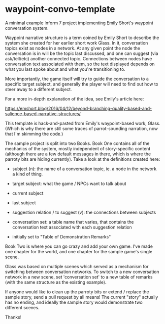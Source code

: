 # waypoint-convo-template
A minimal example Inform 7 project implementing Emily Short's waypoint conversation system.

Waypoint narrative structure is a term coined by Emily Short to describe the system she created for her earlier short work Glass. In it, conversation topics exist as nodes in a network. At any given point the node the conversation is in will be the topic last discussed, and one can suggest (via ask/tell/etc) another connected topic. Connections between nodes have conversation text associated with them, so the text displayed depends on what you last spoke about and what you're transitioning to. 

More importantly, the game itself will try to guide the conversation to a specific target subject, and generally the player will need to find out how to steer away to a different subject.

For a more in-depth explanation of the idea, see Emily's article here:

https://emshort.blog/2016/04/12/beyond-branching-quality-based-and-salience-based-narrative-structures/

This template is hack-and-pasted from Emily's waypoint-based work, Glass. (Which is why there are still some traces of parrot-sounding narration, now that I'm skimming the code.)

The sample project is split into two Books. Book One contains all of the mechanics of the system, mostly independent of story-specific content (although there are a few default messages in there, which is where the parroty bits are hiding currently). Take a look at the definitions created here:

 * subject (n): the name of a conversation topic, ie. a node in the network. a kind of thing.
 * target subject: what the game / NPCs want to talk about
 * current subject
 * last subject
 
 * suggestion relation / to suggest (v): the connections between subjects
 
 * conversation set: a table name that varies, that contains the conversation text associated with each suggestion relation
 * initially set to "Table of Demonstration Remarks"

Book Two is where you can go crazy and add your own game. I've made one chapter for the world, and one chapter for the sample game's single scene.

Glass was based on multiple scenes which served as a mechanism for switching between conversation networks. To switch to a new conversation network in a new scene, set 'conversation set' to a new table of remarks (with the same structure as the existing example).

If anyone would like to clean up the parroty bits or extend / replace the sample story, send a pull request by all means! The current "story" actually has no ending, and ideally the sample story would demonstrate two different scenes.

Thanks!
